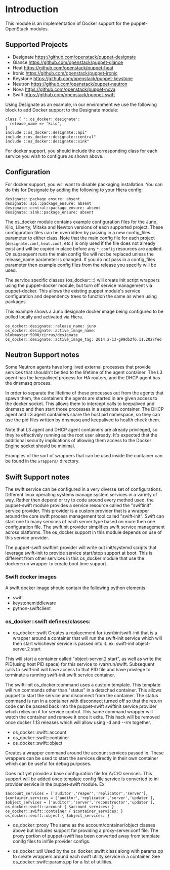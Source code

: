 # Introduction

This module is an implementation of Docker support for the puppet-OpenStack
modules.

## Supported Projects

 * Designate https://github.com/openstack/puppet-designate
 * Glance    https://github.com/openstack/puppet-glance
 * Heat      https://github.com/openstack/puppet-heat
 * Ironic    https://github.com/openstack/puppet-ironic
 * Keystone  https://github.com/openstack/puppet-keystone
 * Neutron   https://github.com/openstack/puppet-neutron
 * Nova      https://github.com/openstack/puppet-nova
 * Swift     https://github.com/openstack/puppet-swift


Using Designate as an example, in our environment we use the following block to
add Docker support to the Designate module:

    class { '::os_docker::designate':
      release_name => 'kilo',
    }
    include ::os_docker::designate::api"
    include ::os_docker::designate::central"
    include ::os_docker::designate::sink"

For docker support, you should include the corresponding class for each service
you wish to configure as shown above.

## Configuration
For docker support, you will want to disable packaging installation.  You can
do this for Designate by adding the following to your Hiera config:

    designate::package_ensure: absent
    designate::api::package_ensure: absent
    designate::central::package_ensure: absent
    designate::sink::package_ensure: absent

The os_docker module contains example configuration files for the Juno, Kilo,
Liberty, Mitaka and Newton versions of each supported project.  These configuration
files can be overridden by passing in a new config_files parameter to either class.
Note that the main config file for each project (`designate.conf`, `heat.conf`,
etc.) is only used if the file does not already exist and will be copied in
place before any `*_config` resources are applied.  On subsequent runs
the main config file will not be replaced unless the release_name parameter is
changed.  If you do not pass in a config_files parameter then example config
files from the release you specify will be used.

The service specific classes (os_docker::<project>::<service>) will create init
script wrappers using the puppet-docker module, but turn off service management
via puppet-docker.  This allows the existing puppet module's service
configuration and dependency trees to function the same as when using packages.

This example shows a Juno designate docker image being configured to be pulled
locally and activated via Hiera.

    os_docker::designate::release_name: juno
    os_docker::designate::active_image_name: blobmaster:5000/cirrus/designate
    os_docker::designate::active_image_tag: 2014.2-13-g99db2f6.11.2027fed

## Neutron Support notes

Some Neutron agents have long lived external processes that provide services
that shouldn't be tied to the lifetime of the agent container.  The L3 agent
has the keepalived process for HA routers, and the DHCP agent has the dnsmasq
process.

In order to separate the lifetime of these processes out from the agents that
spawn them, the containers the agents are started in are given access to the
docker socket.  This allows them to intercept calls to keepalived and dnsmasq
and then start those processes in a separate container.  The DHCP agent and L3
agent containers share the host pid namespace, so they can use the pid files
written by dnsmasq and keepalived to health check them.

Note that L3 agent and DHCP agent containers are already privileged, so they're
effectively running as the root user already.  It's expected that the
additional security implications of allowing them access to the Docker Engine
socket should be minimal.

Examples of the sort of wrappers that can be used inside the container can be
found in the `wrappers/` directory.

## Swift Support notes

The swift service can be configured in a very diverse set of configurations.
Different linux operating systems manage system services in a variety of way.
Rather then depend or try to code around every method used, the puppet-swift
module provides a service resource called the "swiftinit" service provider.
This provider is a custom provider that is a wrapper around the core swift
process management tool called "swift-init".  Swift can start one to many
services of each server type based on more then one configuration file.  The
swiftinit provider simplifies swift service management across platforms.
The os_docker support in this module depends on use of this service provider.

The puppet-swift swiftinit provider will write out init/systemd scripts
that leverage swift-init to provide service start/stop support at boot. This
is different from other services in this os_docker module that use the docker::run
wrapper to create boot time support.

### Swift docker images
A swift docker image should contain the following python elements:
 * swift
 * keystonemiddleware
 * python-swiftclient

### os_docker::swift defines/classes:

 * os_docker::swift
Creates a replacement for /usr/bin/swift-init that is a wrapper around a
container that will run the swift-init service which will then start
whichever service is passed into it.
ex: swift-init object-server.2 start

This will start a container called "object-server.2 start", as well as write
the PID(using host PID space) for this service to /var/run/swift.  Subsequent calls to swift-init
will have access to that PID file and have privilege to terminate a running
swift-init swift service container.

The swift-init os_docker::command uses a custom template.  This template
will run commands other than "status" in a detached container.  This allows
puppet to start the service and disconnect from the container.  The status command
is run in a container with disconnect turned off so that the return code can
be passed back into the puppet-swift swiftinit service provider which relies on it
for service control. This same command wrapper will watch the container and
remove it once it exits.  This hack will be removed once docker 1.13 releases
which will allow using -d and --rm together.

 * os_docker::swift::account
 * os_docker::swift::container
 * os_docker::swift::object

Creates a wrapper command around the account services passed in. These
wrappers can be used to start the services directly in their own container
which can be useful for debug purposes.

Does not yet provide a base configuration file for A/C/O services. This
support will be added once template config file service is converted to ini
provider service in the puppet-swift module.
Ex:

    $account_services = ['auditor','reaper','replicator','server'],
    $container_services = ['auditor','replicator','server','updater'],
    $object_services = ['auditor','server','reconstructor','updater'],
    os_docker::swift::account { $account_services: }
    os_docker::swift::container { $container_services: }
    os_docker::swift::object { $object_services: }

 * os_docker::proxy
The same as the account/container/object classes above but includes support
for providing a proxy-server.conf file.  The proxy portion of puppet-swift
has been converted away from template conifg files to inifile provider configs.

* os_docker::util
Used by the os_docker::swift class along with params.pp to create
wrappers around each swift utility service in a container.
See os_docker::swift::params.pp for a list of utilities.
